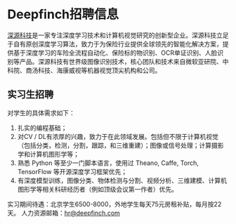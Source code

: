 # Deepfinch招聘信息
[深源科技](http://www.deepfinch.com)是一家专注深度学习技术和计算机视觉研究的创新型企业。深源科技立足于自有原创深度学习算法，致力于为保险行业提供全球领先的智能化解决方案，提供基于深度学习的车险全流程自动化、保险标的物识别、OCR单证识别、人脸识别等产品。深源科技有世界级图像识别技术，核心团队和技术来自微软亚研院、中科院、商汤科技、海康威视等机器视觉顶尖机构和公司。

## 实习生招聘

对学生的具体需求如下：
1. 扎实的编程基础；
2. 对CV / DL有浓厚的兴趣，致力于在此领域发展。包括但不限于计算机视觉（包括分类，检测，分割，跟踪，和三维重建）；图像或信号处理；计算摄影学和计算机图形学等；
3. 熟悉 Python 等至少一门脚本语言，使用过 Theano, Caffe, Torch, TensorFlow 等开源深度学习框架优先；
4. 有深度模型训练，图像分类、物体检测与分割、视频分析、三维建模、计算机图形学等相关科研经历者（例如顶级会议第一作者）优先。

实习期间待遇：北京学生6500-8000，外地学生每天75元房租补贴，每月按22天。
人力资源邮箱：hr@deepfinch.com
